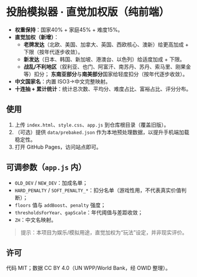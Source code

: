 # 投胎模拟器 · 直觉加权版（纯前端）

- **权重保持**：国家40% + 家庭45% + 难度15%。
- **直觉加权（新增）**：
  - **老牌发达**（北欧、美国、加拿大、英国、西欧核心、澳新）给更高加成 + 下限（按年代逐步收敛）。
  - **新发达**（日本、韩国、新加坡、港澳台、以色列）给适度加成 + 下限。
  - **战乱/不利地区**（叙利亚、也门、阿富汗、南苏丹、苏丹、索马里、刚果金等）扣分；
    **东南亚部分**与**南美部分**国家给轻度扣分（按年代逐步收敛）。
- **中文国家名**：内置 ISO3→中文完整映射。
- **十连抽 + 累计统计**：统计总次数、平均分、难度占比、富裕占比、评分分布。

## 使用
1. 上传 `index.html`、`style.css`、`app.js` 到仓库根目录（覆盖旧版）。  
2. （可选）提供 `data/prebaked.json` 作为本地预处理数据，以提升手机端加载稳定性。  
3. 打开 GitHub Pages，访问站点即可。

## 可调参数（`app.js` 内）
- `OLD_DEV` / `NEW_DEV`：加成名单；
- `HARD_PENALTY` / `SOFT_PENALTY_*`：扣分名单（游戏性用，不代表真实价值判断）；
- `floors` 值与 `addBoost`、`penalty` 强度；
- `thresholdsForYear`、`gapScale`：年代阈值与差距收敛；
- `ZH`：中文名映射。

> 提示：本项目为娱乐/模拟用途，直觉加权为“玩法”设定，并非现实评价。

## 许可
代码 MIT；数据 CC BY 4.0（UN WPP/World Bank，经 OWID 整理）。

